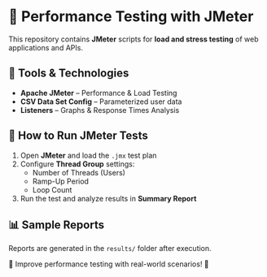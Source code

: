 # 🚀 Performance Testing with JMeter  

This repository contains **JMeter** scripts for **load and stress testing** of web applications and APIs.  

## 📌 Tools & Technologies  
- **Apache JMeter** – Performance & Load Testing  
- **CSV Data Set Config** – Parameterized user data  
- **Listeners** – Graphs & Response Times Analysis  

## 🔧 How to Run JMeter Tests  
1. Open **JMeter** and load the `.jmx` test plan  
2. Configure **Thread Group** settings:
   - Number of Threads (Users)  
   - Ramp-Up Period  
   - Loop Count  
3. Run the test and analyze results in **Summary Report**  

## 📊 Sample Reports  
Reports are generated in the `results/` folder after execution.  

📌 Improve performance testing with real-world scenarios! 🚀
